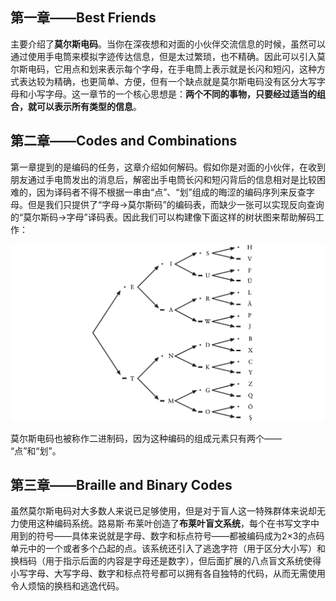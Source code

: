 ## 第一章——Best Friends

主要介绍了**莫尔斯电码**。当你在深夜想和对面的小伙伴交流信息的时候，虽然可以通过使用手电筒来模拟字迹传达信息，但是太过繁琐，也不精确。因此可以引入莫尔斯电码，它用点和划来表示每个字母，在手电筒上表示就是长闪和短闪，这种方式表达较为精确，也更简单、方便，但有一个缺点就是莫尔斯电码没有区分大写字母和小写字母。这一章节的一个核心思想是：**两个不同的事物，只要经过适当的组合，就可以表示所有类型的信息**。

## 第二章——Codes and Combinations

第一章提到的是编码的任务，这章介绍如何解码。假如你是对面的小伙伴，在收到朋友通过手电筒发出的消息后，解密出手电筒长闪和短闪背后的信息相对是比较困难的，因为译码者不得不根据一串由“点”、“划”组成的晦涩的编码序列来反查字母。但是我们只提供了“字母→莫尔斯码”的编码表，而缺少一张可以实现反向查询的“莫尔斯码→字母”译码表。因此我们可以构建像下面这样的树状图来帮助解码工作：

![image-20250301204510428](assets/image-20250301204510428.png)

莫尔斯电码也被称作二进制码，因为这种编码的组成元素只有两个—— “点”和“划”。

## 第三章——Braille and Binary Codes

虽然莫尔斯电码对大多数人来说已足够使用，但是对于盲人这一特殊群体来说却无力使用这种编码系统。路易斯·布莱叶创造了**布莱叶盲文系统**，每个在书写文字中用到的符号——具体来说就是字母、数字和标点符号——都被编码成为2×3的点码单元中的一个或者多个凸起的点。该系统还引入了逃逸字符（用于区分大小写）和换档码（用于指示后面的内容是字母还是数字），但后面扩展的八点盲文系统使得小写字母、大写字母、数字和标点符号都可以拥有各自独特的代码，从而无需使用令人烦恼的换档和逃逸代码。

